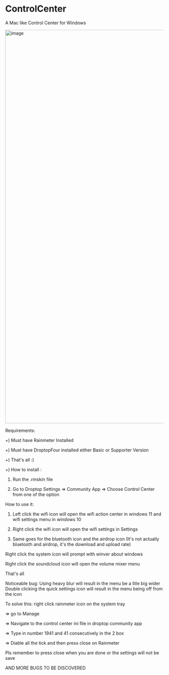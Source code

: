 # ControlCenter
A Mac like Control Center for Windows

<img width="1248" alt="image" src="https://user-images.githubusercontent.com/98937364/152519608-0c019c63-4a22-4c61-8617-ade401311bb1.png">


Requirements:

+) Must have Rainmeter Installed

+) Must have DroptopFour installed either Basic or Supporter Version

+) That's all :)

+) How to install :

1) Run the .rmskin file

2) Go to Droptop Settings => Community App => Choose Control Center from one of the option

How to use it:
1) Left click the wifi icon will open the wifi action center in windows 11 and wifi settings menu in windows 10

2) Right click the wifi icon will open the wifi settings in Settings

3) Same goes for the bluetooth icon and the airdrop icon (It's not actually bluetooth and airdrop, it's the download and upload rate)

Right click the system icon will prompt with winver about windows

Right click the soundcloud icon will open the volume mixer menu 

That's all

Noticeable bug:
Using heavy blur will result in the menu be a litle big wider
Double clicking the quick settings icon will result in the menu being off from the icon

To solve this: right click rainmeter icon on the system tray

=> go to Manage

=> Navigate to the control center ini file in droptop community app 

=> Type in number 1941 and 41 consecutively in the 2 box

=> Diable all the tick and then press close on Rainmeter

Pls remember to press close when you are done or the settings will not be save

AND MORE BUGS TO BE DISCOVERED 
